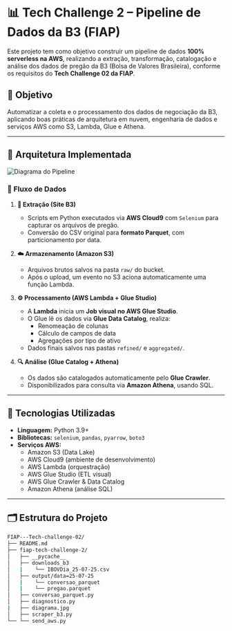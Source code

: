 # 📊 Tech Challenge 2 – Pipeline de Dados da B3 (FIAP) ##

Este projeto tem como objetivo construir um pipeline de dados **100% serverless na AWS**, realizando a extração, transformação, catalogação e análise dos dados de pregão da B3 (Bolsa de Valores Brasileira), conforme os requisitos do **Tech Challenge 02 da FIAP**.

## 🎯 Objetivo

Automatizar a coleta e o processamento dos dados de negociação da B3, aplicando boas práticas de arquitetura em nuvem, engenharia de dados e serviços AWS como S3, Lambda, Glue e Athena.

---

## 📌 Arquitetura Implementada

![Diagrama do Pipeline](https://i.postimg.cc/rstjXL9K/Capturar.jpg)

### 🔄 Fluxo de Dados

1. **🧾 Extração (Site B3)**
   - Scripts em Python executados via **AWS Cloud9** com `Selenium` para capturar os arquivos de pregão.
   - Conversão do CSV original para **formato Parquet**, com particionamento por data.

2. **☁️ Armazenamento (Amazon S3)**
   - Arquivos brutos salvos na pasta `raw/` do bucket.
   - Após o upload, um evento no S3 aciona automaticamente uma função Lambda.

3. **⚙️ Processamento (AWS Lambda + Glue Studio)**
   - A **Lambda** inicia um **Job visual no AWS Glue Studio**.
   - O Glue lê os dados via **Glue Data Catalog**, realiza:
     - Renomeação de colunas
     - Cálculo de campos de data
     - Agregações por tipo de ativo
   - Dados finais salvos nas pastas `refined/` e `aggregated/`.

4. **🔍 Análise (Glue Catalog + Athena)**
   - Os dados são catalogados automaticamente pelo **Glue Crawler**.
   - Disponibilizados para consulta via **Amazon Athena**, usando SQL.

---

## 🧪 Tecnologias Utilizadas

- **Linguagem:** Python 3.9+
- **Bibliotecas:** `selenium`, `pandas`, `pyarrow`, `boto3`
- **Serviços AWS:**
  - Amazon S3 (Data Lake)
  - AWS Cloud9 (ambiente de desenvolvimento)
  - AWS Lambda (orquestração)
  - AWS Glue Studio (ETL visual)
  - AWS Glue Crawler & Data Catalog
  - Amazon Athena (análise SQL)

---

## 🗂️ Estrutura do Projeto

```bash
FIAP---Tech-challenge-02/
├── README.md
├── fiap-tech-challenge-2/
│   ├── __pycache__
│   ├── downloads_b3
│   |    └── IBOVDia_25-07-25.csv
│   ├── output/data=25-07-25
│   |    └── conversao_parquet
│   |    └── pregao.parquet
│   ├── conversao_parquet.py
│   ├── diagnostico.py
|   ├── diagrama.jpg
│   ├── scraper_b3.py
└── └── send_aws.py

